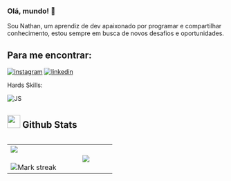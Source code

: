### Olá, mundo! 👋

Sou Nathan, um aprendiz de dev apaixonado por programar e compartilhar conhecimento, estou sempre em busca de novos desafios e oportunidades.

## Para me encontrar:

[![instagram](https://img.shields.io/badge/Instagram-E4405F?style=for-the-badge&logo=instagram&logoColor=white)](https://www.instagram.com/nathanmoreeira)
[![linkedin](https://img.shields.io/badge/LinkedIn-0077B5?style=for-the-badge&logo=linkedin&logoColor=white)](https://www.linkedin.com/in/nathanmoreira23/)

Hards Skills:

![JS](https://img.shields.io/badge/JavaScript-323330?style=for-the-badge&logo=javascript&logoColor=F7DF1E)


## <picture> <img src = "https://github.com/7oSkaaa/7oSkaaa/blob/main/Images/Statistics.gif?raw=true" width = 30px>  </picture> Github Stats

<!--- stats & Trophy (start) -->

<p align="left">
  <!--- stats (start) -->
<table align="left">
<tr border="none">
<td width="50%" align="center">
  <img  align="left"  src="https://github-readme-stats.vercel.app/api?username=nathanmoreeira&theme=dark&show_icons=true&count_private=true" />
  <br></br>
  <img  title="🔥 Get streak stats for your profile at git.io/streak-stats" alt="Mark streak" src="https://github-readme-streak-stats.herokuapp.com/?user=nathanmoreeira&theme=dark&hide_border=false" /> 
</td>

<td width="50%" align="center">

  <img  align="center"  src="https://github-readme-stats.anuraghazra1.vercel.app/api/top-langs/?username=nathanmoreeira&theme=dark&hide_border=false&no-bg=true&no-frame=true&langs_count=7"/>

  </td>
</tr>
</table>
<!--- stats (end) -->


